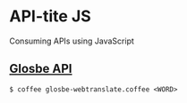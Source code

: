 # API-tite JS
Consuming APIs using JavaScript 

## [Glosbe API](https://glosbe.com/a-api)

`$ coffee glosbe-webtranslate.coffee <WORD>`